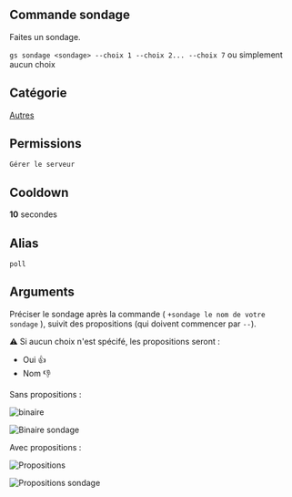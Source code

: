 ## Commande sondage
Faites un sondage.

`gs sondage <sondage> --choix 1 --choix 2... --choix 7` ou simplement aucun choix

## Catégorie
[Autres](../categories/misc.md)

## Permissions
`Gérer le serveur`

## Cooldown
**10** secondes

## Alias
`poll`

## Arguments
Préciser le sondage après la commande ( `+sondage le nom de votre sondage` ), suivit des propositions (qui doivent commencer par `--`).

:warning: Si aucun choix n'est spécifé, les propositions seront :
* Oui :+1:
* Nom :-1:

Sans propositions :

![binaire](https://media.discordapp.net/attachments/976356791451529236/979381120762261525/unknown.png)

![Binaire sondage](https://media.discordapp.net/attachments/976356791451529236/979381120988770304/unknown.png)

Avec propositions :

![Propositions](https://media.discordapp.net/attachments/976356791451529236/979381121190084619/unknown.png)

![Propositions sondage](https://media.discordapp.net/attachments/976356791451529236/979381120502222848/unknown.png)